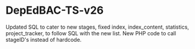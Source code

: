 # DepEdBAC-TS-v26
Updated SQL to cater to new stages, fixed index, index_content, statistics, project_tracker, to follow SQL with the new list. New PHP code to call stageID's instead of hardcode.
